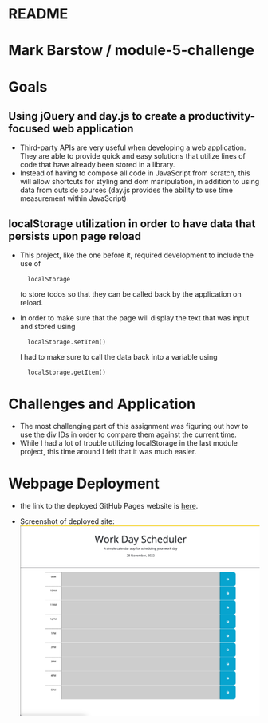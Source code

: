 # README
# Mark Barstow / module-5-challenge
# Goals
## Using jQuery and day.js to create a productivity-focused web application
- Third-party APIs are very useful when developing a web application. They are able to provide quick and easy solutions that utilize lines of code that have already been stored in a library. 
- Instead of having to compose all code in JavaScript from scratch, this will allow shortcuts for styling and dom manipulation, in addition to using data from outside sources (day.js provides the ability to use time measurement within JavaScript)

## localStorage utilization in order to have data that persists upon page reload

- This project, like the one before it, required development to include the use of 
        
        localStorage
    to store todos so that they can be called back by the application on reload.
- In order to make sure that the page will display the text that was input and stored using

        localStorage.setItem()
    I had to make sure to call the data back into a variable using 

        localStorage.getItem()
    
# Challenges and Application

- The most challenging part of this assignment was figuring out how to use the div IDs in order to compare them against the current time.
- While I had a lot of trouble utilizing localStorage in the last module project, this time around I felt that it was much easier.

# Webpage Deployment

- the link to the deployed GitHub Pages website is [here](https://marchetype.github.io/module-5-challenge/).

- Screenshot of deployed site:
![Deployed Site](./assets/images/deployed-mod5-ss.png)